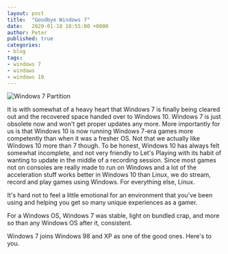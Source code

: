 ```yaml
---
layout: post
title:  "Goodbye Windows 7"
date:   2020-01-18 18:55:00 +0000
author: Peter
published: true
categories:
- blog
tags:
- windows 7
- windows
- windows 10
---
```

![Windows 7 Partition]({{site.url}}/assets/images/Win7.webp)

It is with somewhat of a heavy heart that Windows 7 is finally being cleared out and the recovered space handed over to Windows 10. Windows 7 is just obsolete now and won't get proper updates any more. More importantly for us is that Windows 10 is now running Windows 7-era games more competently than when it was a fresher OS. Not that we actually like Windows 10 more than 7 though. To be honest, Windows 10 has always felt somewhat incomplete, and not very friendly to Let's Playing with its habit of wanting to update in the middle of a recording session. Since most games not on consoles are really made to run on Windows and a lot of the acceleration stuff works better in Windows 10 than Linux, we do stream, record and play games using Windows. For everything else, Linux.

It's hard not to feel a little emotional for an environment that you've been using and helping you get so many unique experiences as a gamer.

For a Windows OS, Windows 7 was stable, light on bundled crap, and more so than any Windows OS after it, consistent.

Windows 7 joins Windows 98 and XP as one of the good ones. Here's to you.
